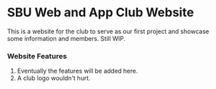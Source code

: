 # SBU Web and App Club Website

This is a website for the club to serve as our first project and showcase some information and members. Still WIP.

### Website Features

1. Eventually the features will be added here.
2. A club logo wouldn't hurt.
